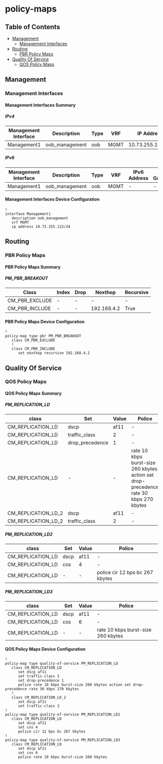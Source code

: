 # policy-maps

## Table of Contents

- [Management](#management)
  - [Management Interfaces](#management-interfaces)
- [Routing](#routing)
  - [PBR Policy Maps](#pbr-policy-maps)
- [Quality Of Service](#quality-of-service)
  - [QOS Policy Maps](#qos-policy-maps)

## Management

### Management Interfaces

#### Management Interfaces Summary

##### IPv4

| Management Interface | Description | Type | VRF | IP Address | Gateway |
| -------------------- | ----------- | ---- | --- | ---------- | ------- |
| Management1 | oob_management | oob | MGMT | 10.73.255.122/24 | 10.73.255.2 |

##### IPv6

| Management Interface | Description | Type | VRF | IPv6 Address | IPv6 Gateway |
| -------------------- | ----------- | ---- | --- | ------------ | ------------ |
| Management1 | oob_management | oob | MGMT | - | - |

#### Management Interfaces Device Configuration

```eos
!
interface Management1
   description oob_management
   vrf MGMT
   ip address 10.73.255.122/24
```

## Routing

### PBR Policy Maps

#### PBR Policy Maps Summary

##### PM_PBR_BREAKOUT

| Class | Index | Drop | Nexthop | Recursive |
| ----- | ----- | ---- | ------- | --------- |
| CM_PBR_EXCLUDE | - | - | - | - |
| CM_PBR_INCLUDE | - | - | 192.168.4.2 | True |

#### PBR Policy Maps Device Configuration

```eos
!
policy-map type pbr PM_PBR_BREAKOUT
   class CM_PBR_EXCLUDE
   !
   class CM_PBR_INCLUDE
      set nexthop recursive 192.168.4.2
```

## Quality Of Service

### QOS Policy Maps

#### QOS Policy Maps Summary

##### PM_REPLICATION_LD

| class | Set | Value | Police |
| ----- | --- | ----- | ------ |
| CM_REPLICATION_LD | dscp | af11 | - |
| CM_REPLICATION_LD | traffic_class | 2 | - |
| CM_REPLICATION_LD | drop_precedence | 1 | - |
| CM_REPLICATION_LD | - | - | rate 10 kbps burst-size 260 kbytes action set drop-precedence rate 30 kbps 270 kbytes |
| CM_REPLICATION_LD_2 | dscp | af11 | - |
| CM_REPLICATION_LD_2 | traffic_class | 2 | - |

##### PM_REPLICATION_LD2

| class | Set | Value | Police |
| ----- | --- | ----- | ------ |
| CM_REPLICATION_LD | dscp | af11 | - |
| CM_REPLICATION_LD | cos | 4 | - |
| CM_REPLICATION_LD | - | - | police cir 12 bps bc 267 kbytes |

##### PM_REPLICATION_LD3

| class | Set | Value | Police |
| ----- | --- | ----- | ------ |
| CM_REPLICATION_LD | dscp | af11 | - |
| CM_REPLICATION_LD | cos | 6 | - |
| CM_REPLICATION_LD | - | - | rate 10 kbps burst-size 260 kbytes |

#### QOS Policy Maps Device Configuration

```eos
!
policy-map type quality-of-service PM_REPLICATION_LD
   class CM_REPLICATION_LD
      set dscp af11
      set traffic-class 2
      set drop-precedence 1
      police rate 10 kbps burst-size 260 kbytes action set drop-precedence rate 30 kbps 270 kbytes
   !
   class CM_REPLICATION_LD_2
      set dscp af11
      set traffic-class 2
!
policy-map type quality-of-service PM_REPLICATION_LD2
   class CM_REPLICATION_LD
      set dscp af11
      set cos 4
      police cir 12 bps bc 267 kbytes
!
policy-map type quality-of-service PM_REPLICATION_LD3
   class CM_REPLICATION_LD
      set dscp af11
      set cos 6
      police rate 10 kbps burst-size 260 kbytes
```
